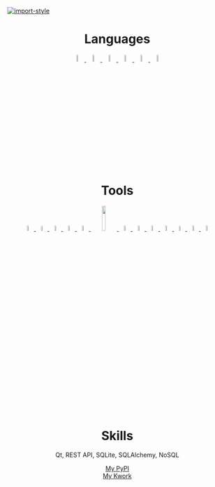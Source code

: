 [![import-style](https://readme-typing-svg.herokuapp.com?font=Fira+Code&size=25&duration=2500&pause=2000&color=F79150&multiline=true&width=435&lines=import+lao)](https://git.io/typing-svg)


<h1 align="center">
  Languages
</h1>

<p align="center">
  <a href="https://www.python.org/">
    <img src="https://img.icons8.com/color/512/python.png" width="6.5%">
  </a>
  <a href="https://en.wikipedia.org/wiki/SQL">
    <img src="https://img.icons8.com/fluency/256/database.png" width="6.5%">
  </a>
  <a href="https://en.wikipedia.org/wiki/Bash_(Unix_shell)">
    <img src="https://img.icons8.com/?size=512&id=8gWOBXY72Osj&format=png" width="6.5%">
  </a>
  <a href="https://en.wikipedia.org/wiki/PowerShell">
    <img src="https://img.icons8.com/?size=512&id=FwaVI1qCE7hQ&format=png" width="6.5%">
  </a>
  <a href="https://en.wikipedia.org/wiki/HTML">
    <img src="https://img.icons8.com/?size=512&id=20909&format=png" width="6.5%">
  </a>
  <a href="https://en.wikipedia.org/wiki/CSS">
    <img src="https://img.icons8.com/?size=512&id=21278&format=png" width="6.5%">
  </a>
</p>


<h1 align="center">
  Tools
</h1>

<p align="center">
  <a href="https://git-scm.com/">
    <img src="https://img.icons8.com/color/512/git.png" width="5.5%">
  </a>
  <a href="https://miro.com/">
    <img src="https://cdn-images-1.medium.com/max/1200/1*RRiFpaA3RH86lVfMi_oL0Q.png" width="5.3%">
  </a>
  <a href="https://www.heroku.com/">
    <img src="https://img.icons8.com/color/512/heroku.png" width="5.5%">
  </a>
  <a href="https://cloud.google.com/">
    <img src="https://img.icons8.com/fluency/512/google-cloud.png" width="5.5%">
  </a>
  <a href="https://www.linode.com/">
    <img src="https://img.icons8.com/?size=96&id=20786&format=png" width="5.5%">
  </a>
  <a href="https://www.akamai.com/">
    <img src="https://www.akamai.com/site/en/images/logo/akamai-logo.svg" width="12%">
  </a>
  <a href="https://ngrok.com/">
    <img src="https://avatars.githubusercontent.com/u/10625446?s=280&v=4" width="5.5%">
  </a>
  <a href="https://code.visualstudio.com/">
    <img src="https://img.icons8.com/color/512/visual-studio-code-2019.png" width="5.5%">
  </a>
  <a href="https://telegram.me/BotFather">
    <img src="https://mehed.pro/uploads/filemanager/%D0%BD%D0%BE%D0%B2%D0%BE%D1%81%D1%82%D0%B8/autumn-22/kak-sozdat-chat-bota-v-telegram-i-nastroit-menyu-s-knopkami.png" width="5.5%">
  </a>
  <a href="https://rapidapi.com/hub">
    <img src="https://rapidapi.com/static-assets/default/favicon-8e7d522e-653f-4edd-ac27-3f6ed950e45d.png" width="5.5%">
  </a>
  <a href="https://sqlitestudio.pl">
    <img src="https://sqlitestudio.pl/img/sqlitestudio.png" width="5.2%">
  </a>
  <a href="https://www.virtualbox.org/">
    <img src="https://img.icons8.com/?size=512&id=38792&format=png" width="5.4%">
  </a>
  <a href="https://mac.getutm.app/">
    <img src="https://mac.getutm.app/images/logo@2x.png" width="5.4%">
  </a>
</p>


<h1 align="center">
  Skills
</h1>

<p align="center">
  <p align="center">Qt, REST API, SQLite, SQLAlchemy, NoSQL</p>
</p>


<p align="center">
  <a href="https://pypi.org/user/lao/">My PyPI</a></br>
  <a href="https://kwork.ru/user/code_lao">My Kwork</a>
</p>
